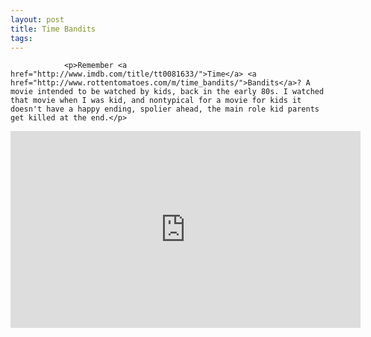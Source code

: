 ```yaml
---
layout: post
title: Time Bandits
tags:
---
```



                <p>Remember <a href="http://www.imdb.com/title/tt0081633/">Time</a> <a href="http://www.rottentomatoes.com/m/time_bandits/">Bandits</a>? A movie intended to be watched by kids, back in the early 80s. I watched that movie when I was kid, and nontypical for a movie for kids it doesn't have a happy ending, spolier ahead, the main role kid parents get killed at the end.</p>
<iframe width="560" height="315" src="http://youtube.com/watch?v=v60-qRvmzKA" frameborder="0" allowfullscreen></iframe>
